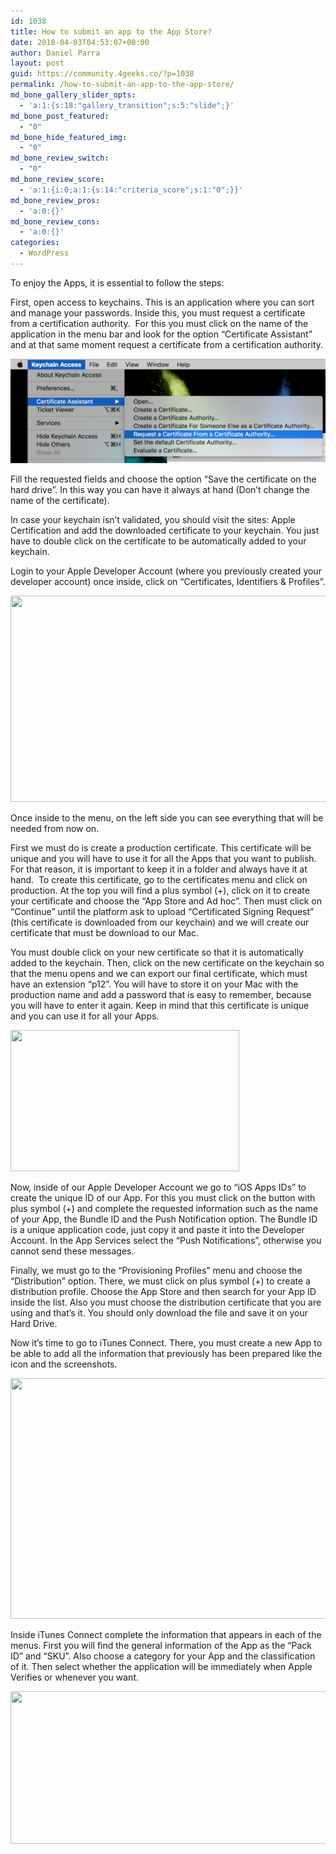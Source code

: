 ```yaml
---
id: 1038
title: How to submit an app to the App Store?
date: 2018-04-03T04:53:07+00:00
author: Daniel Parra
layout: post
guid: https://community.4geeks.co/?p=1038
permalink: /how-to-submit-an-app-to-the-app-store/
md_bone_gallery_slider_opts:
  - 'a:1:{s:18:"gallery_transition";s:5:"slide";}'
md_bone_post_featured:
  - "0"
md_bone_hide_featured_img:
  - "0"
md_bone_review_switch:
  - "0"
md_bone_review_score:
  - 'a:1:{i:0;a:1:{s:14:"criteria_score";s:1:"0";}}'
md_bone_review_pros:
  - 'a:0:{}'
md_bone_review_cons:
  - 'a:0:{}'
categories:
  - WordPress
---
```

<p class="p2">
  <span class="s1">To enjoy the Apps, it is essential to follow the steps:</span>
</p>

<p class="p2">
  <span class="s1">First, open access to keychains. This is an application where you can sort and manage your passwords. Inside this, you must request a certificate from a certification authority.<span class="Apple-converted-space">  </span>For this you must click on the name of the application in the menu bar and look for the option “Certificate Assistant” and at that same moment request a certificate from a certification authority.</span>
</p>

![Chinese Salty Egg](./../wp-content/uploads/2018/04/pic1-1024x340.png)

<p class="p2">
  <span class="s1">Fill the requested fields and choose the option “Save the certificate on the hard drive”. In this way you can have it always at hand (Don’t change the name of the certificate).</span>
</p>

<p class="p2">
  <span class="s1">In case your keychain isn’t validated, you should visit the sites: Apple Certification and add the downloaded certificate to your keychain. You just have to double click on the certificate to be automatically added to your keychain.</span>
</p>

<p class="p2">
  <span class="s1">Login to your Apple Developer Account (where you previously created your developer account) once inside, click on “Certificates, Identifiers & Profiles”.</span>
</p>

<img class="alignnone size-large wp-image-1047" src="https://community.4geeks.co/wp-content/uploads/2018/04/pic2-1024x422.png" alt="" width="800" height="330" />

<p class="p2">
  <span class="s1">Once inside to the menu, on the left side you can see everything that will be needed from now on.</span>
</p>

<p class="p2">
  <span class="s1">First we must do is create a production certificate. This certificate will be unique and you will have to use it for all the Apps that you want to publish. For that reason, it is important to keep it in a folder and always have it at hand.<span class="Apple-converted-space">  </span>To create this certificate, go to the certificates menu and click on production. At the top you will find a plus symbol (+), click on it to create your certificate and choose the “App Store and Ad hoc”. Then must click on “Continue” until the platform ask to upload “Certificated Signing Request” (this certificate is downloaded from our keychain) and we will create our certificate that must be download to our Mac.</span>
</p>

<p class="p2">
  <span class="s1">You must double click on your new certificate so that it is automatically added to the keychain. Then, click on the new certificate on the keychain so that the menu opens and we can export our final certificate, which must have an extension “p12”. You will have to store it on your Mac with the production name and add a password that is easy to remember, because you will have to enter it again. Keep in mind that this certificate is unique and you can use it for all your Apps.</span>
</p>

<img class="size-full wp-image-1048 aligncenter" src="https://community.4geeks.co/wp-content/uploads/2018/04/pic3.png" alt="" width="366" height="226" />

<p class="p2">
  <span class="s1">Now, inside of our Apple Developer Account we go to “iOS Apps IDs” to create the unique ID of our App. For this you must click on the button with plus symbol (+) and complete the requested information such as the name of your App, the Bundle ID and the Push Notification option. The Bundle ID is a unique application code, just copy it and paste it into the Developer Account. In the App Services select the “Push Notifications”, otherwise you cannot send these messages.</span>
</p>

<p class="p2">
  <span class="s1">Finally, we must go to the “Provisioning Profiles” menu and choose the “Distribution” option. There, we must click on plus symbol (+) to create a distribution profile. Choose the App Store and then search for your App ID inside the list. Also you must choose the distribution certificate that you are using and that’s it. You should only download the file and save it on your Hard Drive.</span>
</p>

<p class="p2">
  <span class="s1">Now it’s time to go to iTunes Connect. There, you must create a new App to be able to add all the information that previously has been prepared like the icon and the screenshots.</span>
</p>

<img class="alignnone size-large wp-image-1049 aligncenter" src="https://community.4geeks.co/wp-content/uploads/2018/04/pic4-1024x493.png" alt="" width="800" height="385" />

<p class="p2">
  <span class="s1">Inside iTunes Connect complete the information that appears in each of the menus. First you will find the general information of the App as the “Pack ID” and “SKU”. Also choose a category for your App and the classification of it. Then select whether the application will be immediately when Apple Verifies or whenever you want.</span>
</p>

<img class="size-large wp-image-1050 aligncenter" src="https://community.4geeks.co/wp-content/uploads/2018/04/pic5-1024x312.png" alt="" width="800" height="244" />
